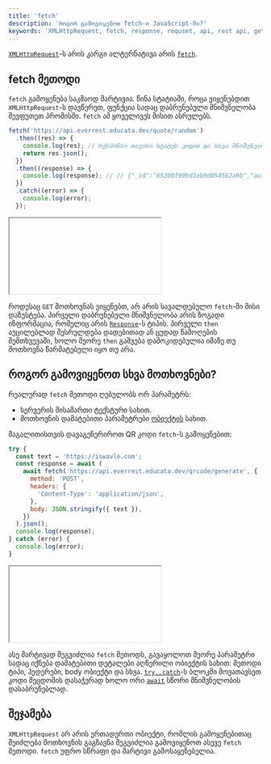 ```yaml
---
title: 'fetch'
description: 'როგორ გამოვიყენოთ fetch-ი JavaScript-ში?'
keywords: 'XMLHttpRequest, fetch, response, requset, api, rest api, get, post, put, patch, delete, მოთხოვნებთან მუშაობა, მოთხოვნის გაგზავნა'
---
```


[`XMLHttpRequest`](./doc/guides/javascript/rest-api/xhr)-ს არის კარგი ალტერნატივა არის [`fetch`](https://developer.mozilla.org/en-US/docs/Web/API/Fetch_API).

## fetch მეთოდი

`fetch` გამოყენება საკმაოდ მარტივია. წინა სტატიაში, როცა ვიყენებდით `XMLHttpRequest`-ს დავწერეთ, ფუნქცია სადაც დაბრუნებული მნიშვნელობა შევფუთეთ პრომისში. `fetch` ამ ყოველივეს მისით ასრულებს.

```js
fetch('https://api.everrest.educata.dev/quote/random')
  .then((res) => {
    console.log(res); // რესპონსი თავისი სტატუს კოდით და სხვა მნიშვნელობებით
    return res.json();
  })
  .then((response) => {
    console.log(response); // // {"_id":"65200f90bd3ab9d054562a9b","author":"Mario","quote":"It's A Me, Mario!" "type":"Game"}
  })
  .catch((error) => {
    console.log(error);
  });
```

<iframe data-url="guides/javascript-random-quote" data-title="შემთხვევითი ციტატა" data-height="280"></iframe>

როდესაც `GET` მოთხოვნას ვიყენებთ, არ არის სავალდებულო `fetch`-ში მისი დაზუსტება. პირველი დაბრუნებული მნიშვნელობა არის ზოგადი ინფორმაცია, რომელიც არის [`Response`](https://developer.mozilla.org/en-US/docs/Web/API/Response)-ს ტიპის. პირველი `then` აუცილებლად შესრულდება დადებითად ან ცუდად წამოღების შემთხვევაში, ხოლო მეორე `then` გაშვება დამოკიდებულია იმაზე თუ მოთხოვნა წარმატებული იყო თუ არა.

## როგორ გამოვიყენოთ სხვა მოთხოვნები?

რეალურად `fetch` მეთოდი ღებულობს ორ პარამეტრს:

- სერვერის მისამართი ტექსტური სახით.
- მოთხოვნის დამატებითი პარამეტრები [ობიექტის](https://developer.mozilla.org/en-US/docs/Web/API/RequestInit) სახით.

მაგალითისთვის დავაგენერიროთ QR კოდი `fetch`-ს გამოყენებით:

```js
try {
  const text = 'https://iswavle.com';
  const response = await (
    await fetch('https://api.everrest.educata.dev/qrcode/generate', {
      method: 'POST',
      headers: {
        'Content-Type': 'application/json',
      },
      body: JSON.stringify({ text }),
    })
  ).json();
  console.log(response);
} catch (error) {
  console.log(error);
}
```

<iframe data-url="guides/javascript-generate-qr" data-title="QR კოდის დაგენერირება" data-height="650"></iframe>

ასე მარტივად შეგვიძლია `fetch` მეთოდს, გავაყოლოთ მეორე პარამეტრი სადაც იქნება დამატებითი დეტალები აღწერილი ობიექტის სახით: მეთოდი ტიპი, ჰედერები, body ობიექტი და სხვა. [`try..catch`](./doc/guides/javascript/error-handling#try-catch)-ს ბლოკში მოვათავსეთ კოდი შეცდომის დასაჭერად ხოლო ორი [`await`](./doc/guides/javascript/async-programming/async-await) სწორი მნიშვნელობის დასაბრუნებლად.

## შეჯამება

`XMLHttpRequest` არ არის ერთადერთი ობიექტი, რომლის გამოყენებითაც შეიძლება მოთხოვნის გაგზავნა შეგვიძლია გამოვიყენოთ ასევე `fetch` მეთოდი. `fetch` უფრო სწრაფი და მარტივი გამოსაყენებელია.
